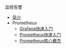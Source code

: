 监控告警

* [简介](markdown/Devops/Monitor/_readme.md)
* Prometheus
    * [Grafana快速入门](markdown/Devops/Monitor/Grafana快速入门.md)
    * [Prometheus快速入门](markdown/Devops/Monitor/Prometheus快速入门.md)
    * [Prometheus核心概念](markdown/Devops/Monitor/Prometheus核心概念.md)
